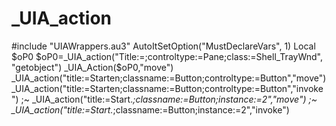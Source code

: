 # _UIA_action
#include "UIAWrappers.au3" AutoItSetOption("MustDeclareVars", 1) Local $oP0  $oP0=_UIA_action("Title:=;controltype:=Pane;class:=Shell_TrayWnd", "getobject") _UIA_Action($oP0,"move")  _UIA_action("title:=Starten;classname:=Button;controltype:=Button","move") _UIA_action("title:=Starten;classname:=Button;controltype:=Button","invoke")  ;~ _UIA_action("title:=Start.*;classname:=Button;instance:=2","move") ;~ _UIA_action("title:=Start.*;classname:=Button;instance:=2","invoke")
